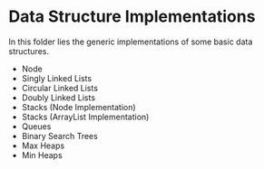 # Data Structure Implementations

In this folder lies the generic implementations of some basic data structures.

- Node
- Singly Linked Lists
- Circular Linked Lists
- Doubly Linked Lists
- Stacks (Node Implementation)
- Stacks (ArrayList Implementation)
- Queues
- Binary Search Trees
- Max Heaps
- Min Heaps
